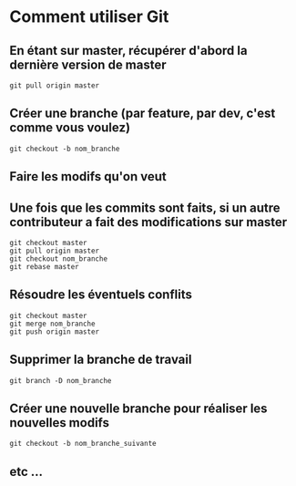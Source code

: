 # Comment utiliser Git
## En étant sur master, récupérer d'abord la dernière version de master

`git pull origin master`

## Créer une branche (par feature, par dev, c'est comme vous voulez)

`git checkout -b nom_branche`

## Faire les modifs qu'on veut

## Une fois que les commits sont faits, si un autre contributeur a fait des modifications sur master

```
git checkout master
git pull origin master
git checkout nom_branche
git rebase master
```
## Résoudre les éventuels conflits

```
git checkout master
git merge nom_branche
git push origin master
```

## Supprimer la branche de travail
`git branch -D nom_branche`
## Créer une nouvelle branche pour réaliser les nouvelles modifs
`git checkout -b nom_branche_suivante`
## etc ...
